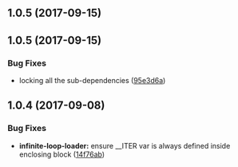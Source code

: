 <a name="1.0.5"></a>
## 1.0.5 (2017-09-15)



<a name="1.0.5"></a>
## 1.0.5 (2017-09-15)


### Bug Fixes

* locking all the sub-dependencies ([95e3d6a](https://github.com/opencomponents/base-templates/commit/95e3d6a))



<a name="1.0.4"></a>
## 1.0.4 (2017-09-08)


### Bug Fixes

* **infinite-loop-loader:** ensure __ITER var is always defined inside enclosing block ([14f76ab](https://github.com/opencomponents/base-templates/commit/14f76ab))



